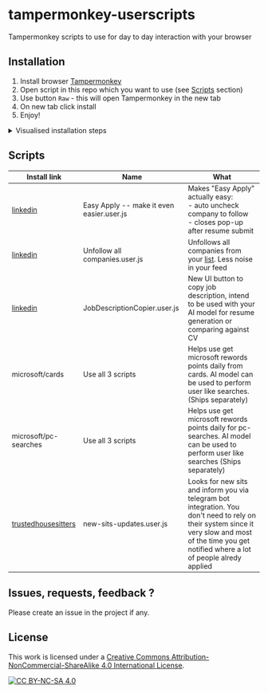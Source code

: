 # tampermonkey-userscripts

Tampermonkey scripts to use for day to day interaction with your browser

## Installation

1. Install browser [Tampermonkey](https://tampermonkey.net/)
2. Open script in this repo which you want to use (see [Scripts](#Scripts) section)
3. Use button `Raw` - this will open Tampermonkey in the new tab
4. On new tab click install
5. Enjoy!

<details>
  <summary>Visualised installation steps</summary>

![how-to-install-scripts](img/how-to-install-scripts.gif)

</details>

## Scripts

| Install link                                                                                                                                     | Name                                      | What                                                                                                                                                                                                 |
|--------------------------------------------------------------------------------------------------------------------------------------------------|-------------------------------------------|------------------------------------------------------------------------------------------------------------------------------------------------------------------------------------------------------|
| [linkedin](https://github.com/kyxap/tampermonkey-userscripts/raw/refs/heads/main/linkedin/Easy%20Apply%20--%20make%20it%20even%20easier.user.js) | Easy Apply -- make it even easier.user.js | Makes "Easy Apply" actually easy:  <br/>- auto uncheck company to follow <br/>- closes pop-up after resume submit                                                                                    |
| [linkedin](https://github.com/kyxap/tampermonkey-userscripts/raw/refs/heads/main/linkedin/Easy%20Apply%20--%20make%20it%20even%20easier.user.js) | Unfollow all companies.user.js            | Unfollows all companies from your [list](https://www.linkedin.com/mynetwork/network-manager/company/). Less noise in your feed                                                                       |
| [linkedin](https://github.com/kyxap/tampermonkey-userscripts/raw/refs/heads/main/linkedin/JobDescriptionCopier.user.js)                          | JobDescriptionCopier.user.js              | New UI button to copy job description, intend to be used with your AI model for resume generation or comparing against CV                                                                            |
| microsoft/cards                                                                                                                                  | Use all 3 scripts                         | Helps use get microsoft rewords points daily from cards. AI model can be used to perform user like searches. (Ships separately)                                                                      |
| microsoft/pc-searches                                                                                                                            | Use all 3 scripts                         | Helps use get microsoft rewords points daily for pc-searches. AI model can be used to perform user like searches (Ships separately)                                                                  |
| [trustedhousesitters](https://github.com/kyxap/tampermonkey-userscripts/raw/refs/heads/main/trustedhousesitters/new-sits-updates.user.js)        | new-sits-updates.user.js                  | Looks for new sits and inform you via telegram bot integration. You don't need to rely on their system since it very slow and most of the time you get notified where a lot of people alredy applied |

## Issues, requests, feedback ?

Please create an issue in the project if any.

## License

This work is licensed under a
[Creative Commons Attribution-NonCommercial-ShareAlike 4.0 International License][cc-by-nc-sa].

[![CC BY-NC-SA 4.0][cc-by-nc-sa-image]][cc-by-nc-sa]

[cc-by-nc-sa]: http://creativecommons.org/licenses/by-nc-sa/4.0/

[cc-by-nc-sa-image]: https://licensebuttons.net/l/by-nc-sa/4.0/88x31.png

[cc-by-nc-sa-shield]: https://img.shields.io/badge/License-CC%20BY--NC--SA%204.0-lightgrey.svg
